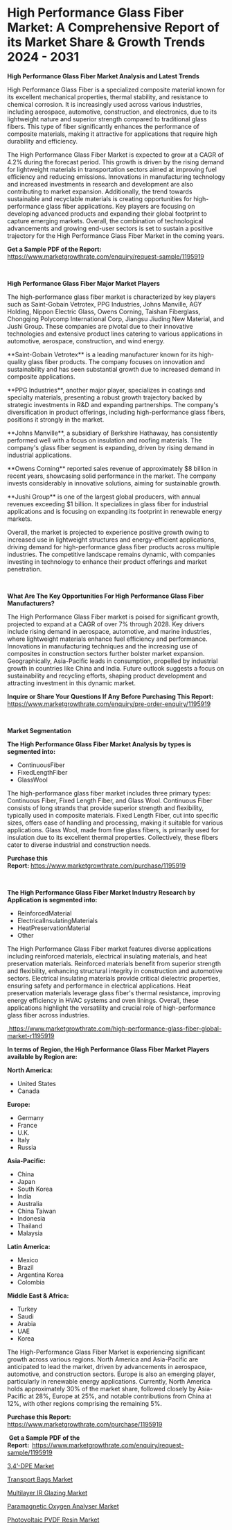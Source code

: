 <p><h1>High Performance Glass Fiber Market: A Comprehensive Report of its Market Share & Growth Trends 2024 - 2031</h1></p><p><strong>High Performance Glass Fiber Market Analysis and Latest Trends</strong></p>
<p><p>High Performance Glass Fiber is a specialized composite material known for its excellent mechanical properties, thermal stability, and resistance to chemical corrosion. It is increasingly used across various industries, including aerospace, automotive, construction, and electronics, due to its lightweight nature and superior strength compared to traditional glass fibers. This type of fiber significantly enhances the performance of composite materials, making it attractive for applications that require high durability and efficiency.</p><p>The High Performance Glass Fiber Market is expected to grow at a CAGR of 4.2% during the forecast period. This growth is driven by the rising demand for lightweight materials in transportation sectors aimed at improving fuel efficiency and reducing emissions. Innovations in manufacturing technology and increased investments in research and development are also contributing to market expansion. Additionally, the trend towards sustainable and recyclable materials is creating opportunities for high-performance glass fiber applications. Key players are focusing on developing advanced products and expanding their global footprint to capture emerging markets. Overall, the combination of technological advancements and growing end-user sectors is set to sustain a positive trajectory for the High Performance Glass Fiber Market in the coming years.</p></p>
<p><strong>Get a Sample PDF of the Report:&nbsp;</strong> <a href="https://www.marketgrowthrate.com/enquiry/request-sample/1195919">https://www.marketgrowthrate.com/enquiry/request-sample/1195919</a></p>
<p>&nbsp;</p>
<p><strong>High Performance Glass Fiber Major Market Players</strong></p>
<p><p>The high-performance glass fiber market is characterized by key players such as Saint-Gobain Vetrotex, PPG Industries, Johns Manville, AGY Holding, Nippon Electric Glass, Owens Corning, Taishan Fiberglass, Chongqing Polycomp International Corp, Jiangsu Jiuding New Material, and Jushi Group. These companies are pivotal due to their innovative technologies and extensive product lines catering to various applications in automotive, aerospace, construction, and wind energy.</p><p>**Saint-Gobain Vetrotex** is a leading manufacturer known for its high-quality glass fiber products. The company focuses on innovation and sustainability and has seen substantial growth due to increased demand in composite applications. </p><p>**PPG Industries**, another major player, specializes in coatings and specialty materials, presenting a robust growth trajectory backed by strategic investments in R&D and expanding partnerships. The company's diversification in product offerings, including high-performance glass fibers, positions it strongly in the market.</p><p>**Johns Manville**, a subsidiary of Berkshire Hathaway, has consistently performed well with a focus on insulation and roofing materials. The company's glass fiber segment is expanding, driven by rising demand in industrial applications.</p><p>**Owens Corning** reported sales revenue of approximately $8 billion in recent years, showcasing solid performance in the market. The company invests considerably in innovative solutions, aiming for sustainable growth.</p><p>**Jushi Group** is one of the largest global producers, with annual revenues exceeding $1 billion. It specializes in glass fiber for industrial applications and is focusing on expanding its footprint in renewable energy markets.</p><p>Overall, the market is projected to experience positive growth owing to increased use in lightweight structures and energy-efficient applications, driving demand for high-performance glass fiber products across multiple industries. The competitive landscape remains dynamic, with companies investing in technology to enhance their product offerings and market penetration.</p></p>
<p>&nbsp;</p>
<p><strong>What Are The Key Opportunities For High Performance Glass Fiber Manufacturers?</strong></p>
<p><p>The High Performance Glass Fiber market is poised for significant growth, projected to expand at a CAGR of over 7% through 2028. Key drivers include rising demand in aerospace, automotive, and marine industries, where lightweight materials enhance fuel efficiency and performance. Innovations in manufacturing techniques and the increasing use of composites in construction sectors further bolster market expansion. Geographically, Asia-Pacific leads in consumption, propelled by industrial growth in countries like China and India. Future outlook suggests a focus on sustainability and recycling efforts, shaping product development and attracting investment in this dynamic market.</p></p>
<p><strong>Inquire or Share Your Questions If Any Before Purchasing This Report:</strong> <a href="https://www.marketgrowthrate.com/enquiry/pre-order-enquiry/1195919">https://www.marketgrowthrate.com/enquiry/pre-order-enquiry/1195919</a></p>
<p>&nbsp;</p>
<p><strong>Market Segmentation</strong></p>
<p><strong>The High Performance Glass Fiber Market Analysis by types is segmented into:</strong></p>
<p><ul><li>ContinuousFiber</li><li>FixedLengthFiber</li><li>GlassWool</li></ul></p>
<p><p>The high-performance glass fiber market includes three primary types: Continuous Fiber, Fixed Length Fiber, and Glass Wool. Continuous Fiber consists of long strands that provide superior strength and flexibility, typically used in composite materials. Fixed Length Fiber, cut into specific sizes, offers ease of handling and processing, making it suitable for various applications. Glass Wool, made from fine glass fibers, is primarily used for insulation due to its excellent thermal properties. Collectively, these fibers cater to diverse industrial and construction needs.</p></p>
<p><strong>Purchase this Report:&nbsp;</strong><a href="https://www.marketgrowthrate.com/purchase/1195919">https://www.marketgrowthrate.com/purchase/1195919</a></p>
<p>&nbsp;</p>
<p><strong>The High Performance Glass Fiber Market Industry Research by Application is segmented into:</strong></p>
<p><ul><li>ReinforcedMaterial</li><li>ElectricalInsulatingMaterials</li><li>HeatPreservationMaterial</li><li>Other</li></ul></p>
<p><p>The High Performance Glass Fiber market features diverse applications including reinforced materials, electrical insulating materials, and heat preservation materials. Reinforced materials benefit from superior strength and flexibility, enhancing structural integrity in construction and automotive sectors. Electrical insulating materials provide critical dielectric properties, ensuring safety and performance in electrical applications. Heat preservation materials leverage glass fiber's thermal resistance, improving energy efficiency in HVAC systems and oven linings. Overall, these applications highlight the versatility and crucial role of high-performance glass fiber across industries.</p></p>
<p><a href="https://www.marketgrowthrate.com/high-performance-glass-fiber-global-market-r1195919">&nbsp;https://www.marketgrowthrate.com/high-performance-glass-fiber-global-market-r1195919</a></p>
<p><strong>In terms of Region, the High Performance Glass Fiber Market Players available by Region are:</strong></p>
<p>
    <p> <strong> North America: </strong>
        <ul>
            <li>United States</li>
            <li>Canada</li>
        </ul>
        </p> 
    <p> <strong> Europe: </strong>
        <ul>
            <li>Germany</li>
            <li>France</li>
            <li>U.K.</li>
            <li>Italy</li>
            <li>Russia</li>
        </ul>
        </p> 
    <p> <strong> Asia-Pacific: </strong>
        <ul>
            <li>China</li>
            <li>Japan</li>
            <li>South Korea</li>
            <li>India</li>
            <li>Australia</li>
            <li>China Taiwan</li>
            <li>Indonesia</li>
            <li>Thailand</li>
            <li>Malaysia</li>
        </ul>
        </p> 
    <p> <strong> Latin America: </strong>
        <ul>
            <li>Mexico</li>
            <li>Brazil</li>
            <li>Argentina Korea</li>
            <li>Colombia</li>
        </ul>
        </p> 
    <p> <strong> Middle East & Africa: </strong>
        <ul>
            <li>Turkey</li>
            <li>Saudi</li>
            <li>Arabia</li>
            <li>UAE</li>
            <li>Korea</li>
        </ul>
    </p>
    </p>
<p><p>The High-Performance Glass Fiber Market is experiencing significant growth across various regions. North America and Asia-Pacific are anticipated to lead the market, driven by advancements in aerospace, automotive, and construction sectors. Europe is also an emerging player, particularly in renewable energy applications. Currently, North America holds approximately 30% of the market share, followed closely by Asia-Pacific at 28%, Europe at 25%, and notable contributions from China at 12%, with other regions comprising the remaining 5%.</p></p>
<p><strong>Purchase this Report: </strong><a href="https://www.marketgrowthrate.com/purchase/1195919">https://www.marketgrowthrate.com/purchase/1195919</a></p>
<p>&nbsp;<strong>Get a Sample PDF of the Report:&nbsp;&nbsp;</strong><a href="https://www.marketgrowthrate.com/enquiry/request-sample/1195919">https://www.marketgrowthrate.com/enquiry/request-sample/1195919</a></p>
<p><strong></strong></p>
<p><p><a href="https://medium.com/@madelinewatsica2023/navigating-the-3-4-dpe-market-expert-analysis-and-market-forecast-for-period-from-2024-to-2031-e39db751501e?postPublishedType=repub">3,4’-DPE Market</a></p><p><a href="https://www.linkedin.com/pulse/transport-bags-market-trends-focusing-insight-forecast-analysis-ippbe?trackingId=Wp7Ed17uSICgiu39ptBbug%3D%3D">Transport Bags Market</a></p><p><a href="https://github.com/provorikovar/Market-Research-Report-List-6/blob/main/multilayer-ir-glazing-market.md">Multilayer IR Glazing Market</a></p><p><a href="https://www.linkedin.com/pulse/paramagnetic-oxygen-analyser-market-industry-landscape-growth-yh6jc?trackingId=h2RdvCUARhmaim8YQvZbAQ%3D%3D">Paramagnetic Oxygen Analyser Market</a></p><p><a href="https://medium.com/@madelinewatsica2023/photovoltaic-pvdf-resin-market-research-report-exploring-market-size-and-revenue-analysis-for-4c34352879a8">Photovoltaic PVDF Resin Market</a></p></p>